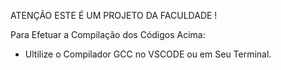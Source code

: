 ATENÇÃO ESTE É UM PROJETO DA FACULDADE !

Para Efetuar a Compilação dos Códigos Acima:

- Ultilize o Compilador GCC no VSCODE ou em Seu Terminal.
